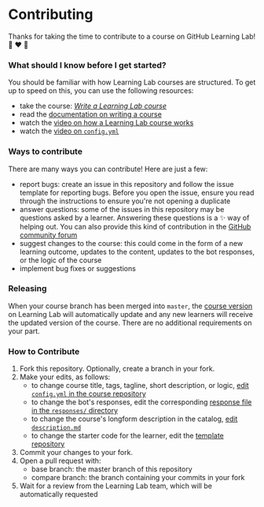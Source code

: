 # Contributing 

Thanks for taking the time to contribute to a course on GitHub Learning Lab! :robot: :heart: :balloon:

### What should I know before I get started?

You should be familiar with how Learning Lab courses are structured. To get up to speed on this, you can use the following resources:
- take the course: [_Write a Learning Lab course_](https://lab.github.com/github/write-a-learning-lab-course)
- read the [documentation on writing a course](https://lab.github.com/docs/writing-quickstart)
- watch the [video on how a Learning Lab course works](https://www.youtube.com/watch?v=xaLSVcwFkiI&list=PLg7s6cbtAD147DXcVp899Fk6SegoLY9gL&index=4)
- watch the [video on `config.yml`](https://www.youtube.com/watch?v=HL8MdBsFaF4&list=PLg7s6cbtAD147DXcVp899Fk6SegoLY9gL&index=2)

### Ways to contribute

There are many ways you can contribute! Here are just a few:
- report bugs: create an issue in this repository and follow the issue template for reporting bugs. Before you open the issue, ensure you read through the instructions to ensure you're not opening a duplicate
- answer questions: some of the issues in this repository may be questions asked by a learner. Answering these questions is a :sparkles: way of helping out. You can also provide this kind of contribution in the [GitHub community forum](https://github.community/t5/GitHub-Learning-Lab/bd-p/learn)
- suggest changes to the course: this could come in the form of a new learning outcome, updates to the content, updates to the bot responses, or the logic of the course
- implement bug fixes or suggestions

### Releasing

When your course branch has been merged into `master`, the [course version](https://lab.github.com/docs/course-versioning) on Learning Lab will automatically update and any new learners will receive the updated version of the course. There are no additional requirements on your part.

### How to Contribute

1. Fork this repository. Optionally, create a branch in your fork. 
1. Make your edits, as follows:
    - to change course title, tags, tagline, short description, or logic, [edit `config.yml` in the course repository](https://lab.github.com/docs/content-for-the-catalog)
    - to change the bot's responses, edit the corresponding [response file in the `responses/` directory](https://lab.github.com/docs/writing-responses)
    - to change the course's longform description in the catalog, [edit `description.md`](https://lab.github.com/docs/course-ownership-and-repositories#set-up-the-course-repositories)
    - to change the starter code for the learner, edit the [template repository](https://lab.github.com/docs/course-ownership-and-repositories#the-repositories)
1. Commit your changes to your fork.
1. Open a pull request with:
    - base branch: the master branch of this repository
    - compare branch: the branch containing your commits in your fork
1. Wait for a review from the Learning Lab team, which will be automatically requested
